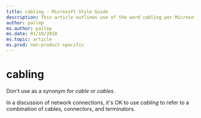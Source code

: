 ```yaml
---
title: cabling - Microsoft Style Guide
description: This article outlines use of the word cabling per Microsoft style guidelines.
author: pallep
ms.author: pallep
ms.date: 01/19/2018
ms.topic: article
ms.prod: non-product-specific
---
```


# cabling

Don't use as a synonym for *cable* or *cables*. 

In a discussion of network connections, it's OK to use *cabling* to refer to a combination of cables, connectors, and terminators.
